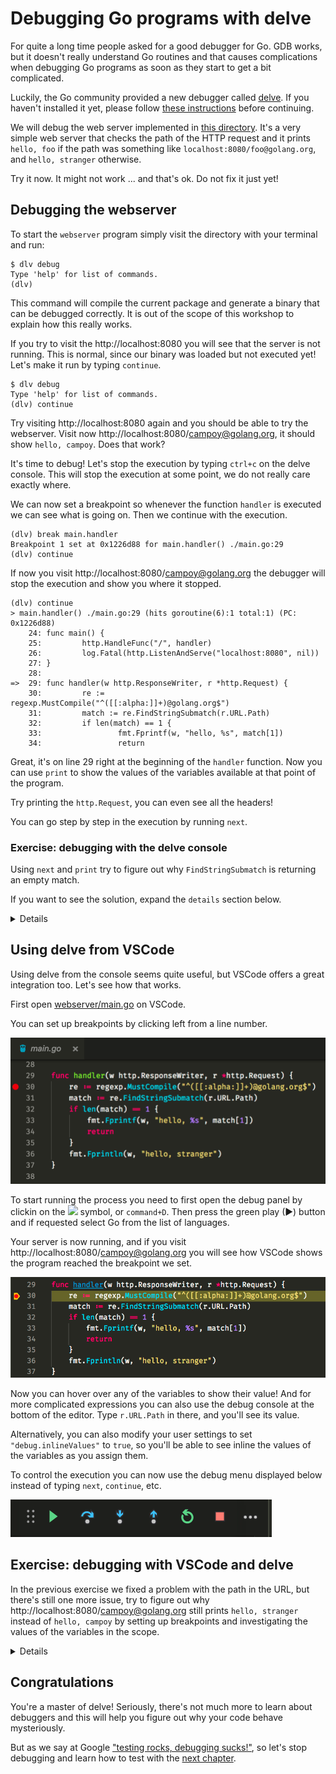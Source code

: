 # Debugging Go programs with delve

For quite a long time people asked for a good debugger for Go.
GDB works, but it doesn't really understand Go routines and that causes complications
when debugging Go programs as soon as they start to get a bit complicated.

Luckily, the Go community provided a new debugger called [delve](https://github.com/derekparker/delve).
If you haven't installed it yet, please follow [these instructions](https://github.com/derekparker/delve/tree/master/Documentation/installation)
before continuing.

We will debug the web server implemented in [this directory](../webserver).
It's a very simple web server that checks the path of the HTTP request and it
prints `hello, foo` if the path was something like `localhost:8080/foo@golang.org`,
and `hello, stranger` otherwise.

Try it now. It might not work ... and that's ok. Do not fix it just yet!

## Debugging the webserver

To start the `webserver` program simply visit the directory with your terminal
and run:

```
$ dlv debug
Type 'help' for list of commands.
(dlv)
```

This command will compile the current package and generate a binary that can be
debugged correctly. It is out of the scope of this workshop to explain how this
really works.

If you try to visit the http://localhost:8080 you will see that the server is not running.
This is normal, since our binary was loaded but not executed yet! Let's make it run by
typing `continue`.

```
$ dlv debug
Type 'help' for list of commands.
(dlv) continue
```

Try visiting http://localhost:8080 again and you should be able to try the webserver.
Visit now http://localhost:8080/campoy@golang.org, it should show `hello, campoy`.
Does that work?

It's time to debug! Let's stop the execution by typing `ctrl+c` on the delve console.
This will stop the execution at some point, we do not really care exactly where.

We can now set a breakpoint so whenever the function `handler` is executed we can see
what is going on. Then we continue with the execution.

```
(dlv) break main.handler
Breakpoint 1 set at 0x1226d88 for main.handler() ./main.go:29
(dlv) continue
```

If now you visit http://localhost:8080/campoy@golang.org the debugger will stop
the execution and show you where it stopped.

```
(dlv) continue
> main.handler() ./main.go:29 (hits goroutine(6):1 total:1) (PC: 0x1226d88)
    24: func main() {
    25:         http.HandleFunc("/", handler)
    26:         log.Fatal(http.ListenAndServe("localhost:8080", nil))
    27: }
    28:
=>  29: func handler(w http.ResponseWriter, r *http.Request) {
    30:         re := regexp.MustCompile("^([[:alpha:]]+)@golang.org$")
    31:         match := re.FindStringSubmatch(r.URL.Path)
    32:         if len(match) == 1 {
    33:                 fmt.Fprintf(w, "hello, %s", match[1])
    34:                 return
```

Great, it's on line 29 right at the beginning of the `handler` function.
Now you can use `print` to show the values of the variables available at
that point of the program.

Try printing the `http.Request`, you can even see all the headers!

You can go step by step in the execution by running `next`.

### Exercise: debugging with the delve console

Using `next` and `print` try to figure out why `FindStringSubmatch` is
returning an empty match.

If you want to see the solution, expand the `details` section below.

<details>

You can run `next` until you get to line 32, or alternatively set a breakpoint
on that line and run `continue`.

```
(dlv) break main.go:32
Breakpoint 2 set at 0x122461c for main.handler() ./main.go:32
```

```
(dlv) print match
[]string len: 0, cap: 0, []
```

Why is that empty? Well, we're matching an something with just letters and then
`@golang.org`, but what is really `r.URL.Path`?

```
(dlv) print r.URL.Path
"/campoy@golang.org"
```

The path starts with `/`! Let's remove it by simply changing `r.URL.Path` with
`r.URL.Path[1:]`.

</details>

## Using delve from VSCode

Using delve from the console seems quite useful, but VSCode offers a great
integration too. Let's see how that works.

First open [webserver/main.go](../webserver/main.go) on VSCode.

You can set up breakpoints by clicking left from a line number.

![setting breakpoints](breakpoint.png)

To start running the process you need to first open the debug panel
by clickin on the <image src="debug.png" height=20px> symbol, or `command+D`. Then press the green play (▶) button and if requested
select Go from the list of languages.

Your server is now running, and if you visit http://localhost:8080/campoy@golang.org
you will see how VSCode shows the program reached the breakpoint we set.

![breakpoint hit](breakpoint-hit.png)

Now you can hover over any of the variables to show their value! And for more complicated
expressions you can also use the debug console at the bottom of the editor. Type
`r.URL.Path` in there, and you'll see its value.

Alternatively, you can also modify your user settings to set `"debug.inlineValues"` to `true`,
so you'll be able to see inline the values of the variables as you assign them.

To control the execution you can now use the debug menu displayed below instead of typing
`next`, `continue`, etc.

![debug navigation menu](debug-menu.png)

## Exercise: debugging with VSCode and delve

In the previous exercise we fixed a problem with the path in the URL, but there's still
one more issue, try to figure out why http://localhost:8080/campoy@golang.org still prints
`hello, stranger` instead of `hello, campoy` by setting up breakpoints and investigating
the values of the variables in the scope.

<details>

It turns out that `FindStringSubmatch` returns a slice of strings with all the groups
that were matched by the regular expression. In our case there's only one group
`([[:alpha:]]+)`, but the first element of the slice is the full string we passed to the
function. This means that the length of `match` will never be 1! It will be either 0 or 2.

</details>

## Congratulations

You're a master of delve! Seriously, there's not much more to learn about debuggers and this
will help you figure out why your code behave mysteriously.

But as we say at Google ["testing rocks, debugging sucks!"](https://docs.google.com/presentation/d/1tahi9BSW8wR3R2DWTRp4eH0ZmZQFpYvEjAby942EykE/edit#slide=id.i0),
so let's stop debugging and learn how to test with the [next chapter](../2-testing/1-go-test.md).
